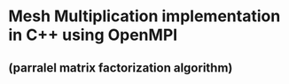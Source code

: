 # Mesh Multiplication implementation in C++ using OpenMPI
## (parralel matrix factorization algorithm) 